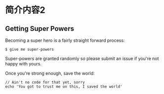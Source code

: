 # 简介内容2

## Getting Super Powers

Becoming a super hero is a fairly straight forward process:

```text
$ give me super-powers
```

Super-powers are granted randomly so please submit an issue if you're not happy with yours.

Once you're strong enough, save the world:

```text
// Ain't no code for that yet, sorry
echo 'You got to trust me on this, I saved the world'
```

